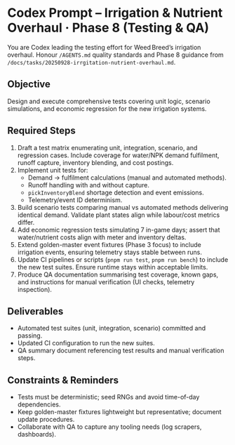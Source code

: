# Codex Prompt – Irrigation & Nutrient Overhaul · Phase 8 (Testing & QA)

You are Codex leading the testing effort for Weed Breed’s irrigation overhaul. Honour `/AGENTS.md` quality standards and Phase 8 guidance from `/docs/tasks/20250928-irrgitation-nutrient-overhaul.md`.

## Objective

Design and execute comprehensive tests covering unit logic, scenario simulations, and economic regression for the new irrigation systems.

## Required Steps

1. Draft a test matrix enumerating unit, integration, scenario, and regression cases. Include coverage for water/NPK demand fulfilment, runoff capture, inventory blending, and cost postings.
2. Implement unit tests for:
   - Demand → fulfilment calculations (manual and automated methods).
   - Runoff handling with and without capture.
   - `pickInventoryBlend` shortage detection and event emissions.
   - Telemetry/event ID determinism.
3. Build scenario tests comparing manual vs automated methods delivering identical demand. Validate plant states align while labour/cost metrics differ.
4. Add economic regression tests simulating 7 in-game days; assert that water/nutrient costs align with meter and inventory deltas.
5. Extend golden-master event fixtures (Phase 3 focus) to include irrigation events, ensuring telemetry stays stable between runs.
6. Update CI pipelines or scripts (`pnpm run test`, `pnpm run bench`) to include the new test suites. Ensure runtime stays within acceptable limits.
7. Produce QA documentation summarising test coverage, known gaps, and instructions for manual verification (UI checks, telemetry inspection).

## Deliverables

- Automated test suites (unit, integration, scenario) committed and passing.
- Updated CI configuration to run the new suites.
- QA summary document referencing test results and manual verification steps.

## Constraints & Reminders

- Tests must be deterministic; seed RNGs and avoid time-of-day dependencies.
- Keep golden-master fixtures lightweight but representative; document update procedures.
- Collaborate with QA to capture any tooling needs (log scrapers, dashboards).
